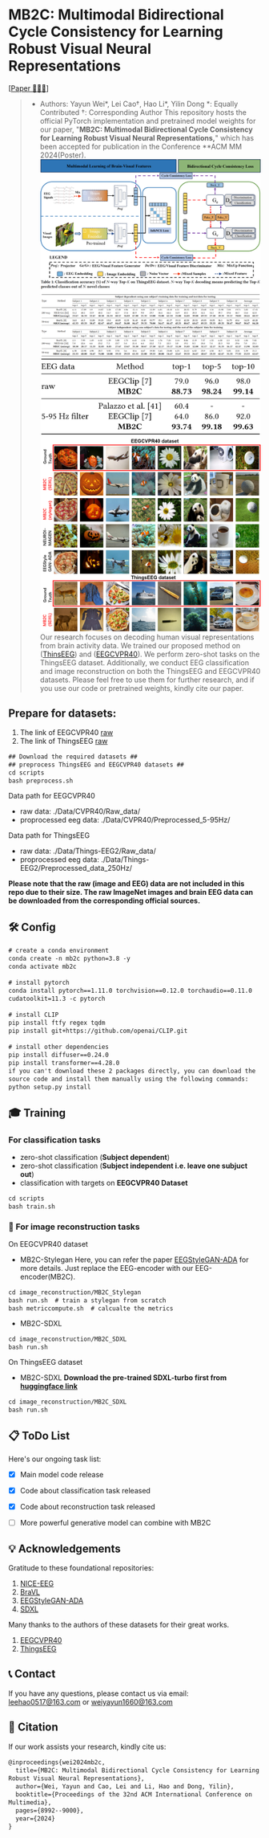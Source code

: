 <!-- #region -->
# MB2C: Multimodal Bidirectional Cycle Consistency for Learning Robust Visual Neural Representations


[[Paper 🚀🚀🚀](https://dl.acm.org/doi/10.1145/3664647.3681292)] 
> - Authors: Yayun Wei*, Lei Cao†, Hao Li*, Yilin Dong
> *: Equally Contributed †: Corresponding Author
This repository hosts the official PyTorch implementation and pretrained model weights for our paper, "**MB2C: Multimodal Bidirectional Cycle Consistency for Learning Robust Visual Neural Representations,**" which has been accepted for publication in the Conference **ACM MM 2024(Poster). 
![alt text](Docs/framework.png)
![alt text](Docs/zeroshot.png)
![alt text](Docs/EEGCVPPR40.png)
![alt text](Docs/MB2C-generation.png)
Our research focuses on decoding human visual representations from brain activity data. We trained our proposed method on (<a href="https://www.sciencedirect.com/science/article/pii/S1053811922008758?via%3Dihub/">ThinsEEG</a>) and  (<a href="http://braintumorsegmentation.org/">EEGCVPR40</a>). We perform zero-shot tasks on the ThingsEEG dataset. Additionally, we conduct EEG classification and image reconstruction on both the ThingsEEG and EEGCVPR40 datasets.
Please feel free to use them for further research, and if you use our code or pretrained weights, kindly cite our paper.

## Prepare for datasets:
1. The link of EEGCVPR40 [raw](https://iitgnacin-my.sharepoint.com/:u:/g/personal/19210048_iitgn_ac_in/EUmqfZISXTtQ-l0B8-UJNMMB0rTeUwY2T99388QAD1Tjow?e=ytjYvc)
2. The link of ThingsEEG [raw](https://osf.io/3jk45/)


```
## Download the required datasets ##
## preprocess ThingsEEG and EEGCVPR40 datasets ##
cd scripts
bash preprocess.sh
```

Data path for EEGCVPR40
- raw data: ./Data/CVPR40/Raw_data/
- proprocessed eeg data: ./Data/CVPR40/Preprocessed_5-95Hz/

Data path for ThingsEEG
- raw data: ./Data/Things-EEG2/Raw_data/
- proprocessed eeg data: ./Data/Things-EEG2/Preprocessed_data_250Hz/

**Please note that the raw (image and EEG) data are not included in this repo due to their size. The raw ImageNet images and brain EEG data can be downloaded from the corresponding official sources.**

## 🛠️ Config 
```
# create a conda environment
conda create -n mb2c python=3.8 -y
conda activate mb2c

# install pytorch
conda install pytorch==1.11.0 torchvision==0.12.0 torchaudio==0.11.0 cudatoolkit=11.3 -c pytorch

# install CLIP
pip install ftfy regex tqdm
pip install git+https://github.com/openai/CLIP.git

# install other dependencies
pip install diffuser==0.24.0
pip install transformer==4.28.0
if you can't download these 2 packages directly, you can download the source code and install them manually using the following commands:
python setup.py install
```

## 🎓 Training 
### For classification tasks
- zero-shot classification (**Subject dependent**)
- zero-shot classification (**Subject independent i.e. leave one subjuct out**)
- classification with targets on **EEGCVPR40 Dataset**
```
cd scripts
bash train.sh  
```
### 🎨 For image reconstruction tasks
On EEGCVPR40 dataset
- MB2C-Stylegan
Here, you can refer the paper  [EEGStyleGAN-ADA](https://github.com/prajwalsingh/eegstylegan-ada) for more details. Just replace the EEG-encoder with our EEG-encoder(MB2C).
```
cd image_reconstruction/MB2C_Stylegan
bash run.sh  # train a stylegan from scratch
bash metriccompute.sh  # calcualte the metrics
```
- MB2C-SDXL
```
cd image_reconstruction/MB2C_SDXL
bash run.sh
```
On ThingsEEG dataset
- MB2C-SDXL
**Download the pre-trained SDXL-turbo first from [huggingface link](https://huggingface.co/stabilityai/sdxl-turbo)**
```
cd image_reconstruction/MB2C_SDXL
bash run.sh
```


## 📋 ToDo List

Here's our ongoing task list:

- [x] Main model code release
- [x] Code about classification task released
- [x] Code about reconstruction task released
- [ ] More powerful generative model can combine with MB2C


## 💡 Acknowledgements

Gratitude to these foundational repositories:
1. [NICE-EEG](https://github.com/eeyhsong/NICE-EEG?tab=readme-ov-file)
2. [BraVL](https://github.com/ChangdeDu/BraVL)
3. [EEGStyleGAN-ADA](https://github.com/prajwalsingh/eegstylegan-ada)
4. [SDXL](https://arxiv.org/abs/2307.01952)

Many thanks to the authors of these datasets for their great works.
1. [EEGCVPR40](https://iitgnacin-my.sharepoint.com/:u:/g/personal/19210048_iitgn_ac_in/EUmqfZISXTtQ-l0B8-UJNMMB0rTeUwY2T99388QAD1Tjow?e=ytjYvc)
2. [ThingsEEG](https://www.sciencedirect.com/science/article/pii/S1053811922008758?via=ihub)

## 📞 Contact

If you have any questions, please contact us via email: leehao0517@163.com or weiyayun1660@163.com


## 📜 Citation

If our work assists your research, kindly cite us:
```
@inproceedings{wei2024mb2c,
  title={MB2C: Multimodal Bidirectional Cycle Consistency for Learning Robust Visual Neural Representations},
  author={Wei, Yayun and Cao, Lei and Li, Hao and Dong, Yilin},
  booktitle={Proceedings of the 32nd ACM International Conference on Multimedia},
  pages={8992--9000},
  year={2024}
}
```
